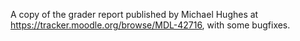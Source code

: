 A copy of the grader report published by Michael Hughes at https://tracker.moodle.org/browse/MDL-42716, with some bugfixes.

